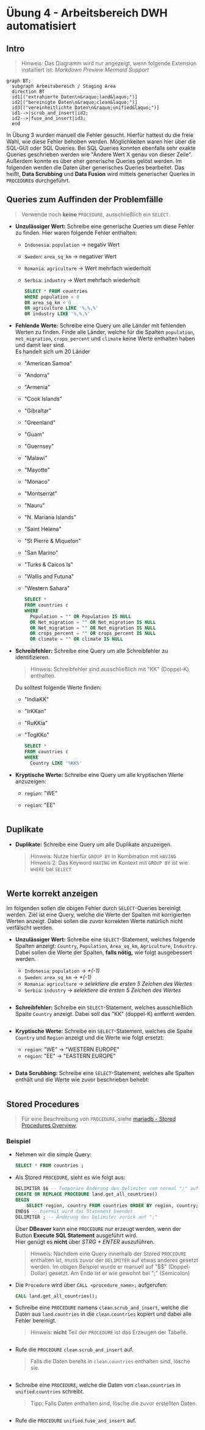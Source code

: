 # Übung 4 - Arbeitsbereich DWH automatisiert

## Intro

> Hinweis: Das Diagramm wird nur angezeigt, wenn folgende Extension installiert ist: *Markdown Preview Mermaid Support*

```mermaid
graph BT;
  subgraph Arbeitsbereich / Staging Area
  direction BT
  id1[("extrahierte Daten\n&raquo;land&laquo;")]
  id2[("bereinigte Daten\n&raquo;clean&laquo;")]
  id3[("vereinheitlichte Daten\n&raquo;unified&laquo;")]
  id1-->|scrub_and_insert|id2;
  id2-->|fuse_and_insert|id3;
  end
```

In Übung 3 wurden manuell die Fehler gesucht.
Hierfür hattest du die freie Wahl, wie diese Fehler behoben werden.
Möglichkeiten waren hier über die SQL-GUI oder SQL Queries.
Bei SQL Queries konnten ebenfalls sehr exakte Queries geschrieben werden wie "Ändere Wert X genau von dieser Zeile".
Außerdem konnte es über eher generische Queries gelöst werden.
Im folgenden werden die Daten über generisches Queries bearbeitet.
Das heißt, **Data Scrubbing** und **Data Fusion** wird mittels generischer Queries in `PROCEDURE`s durchgeführt.

## Queries zum Auffinden der Problemfälle

> Verwende noch **keine** `PROCEDURE`, ausschließlich ein `SELECT`.

- **Unzulässiger Wert:** Schreibe eine generische Queries um diese Fehler zu finden. Hier waren folgende Fehler enthalten:
  - `Indonesia`: `population` -> negativ Wert
  - `Sweden`: `area_sq_km` -> negativer Wert
  - `Romania`: `agriculture` -> Wert mehrfach wiederholt
  - `Serbia`: `industry` -> Wert mehrfach wiederholt

    ```sql
    SELECT * FROM countries
    WHERE population < 0
    OR area_sq_km < 0
    OR agriculture LIKE '%,%,%'
    OR industry LIKE '%,%,%'
    ```

- **Fehlende Werte:** Schreibe eine Query um alle Länder mit fehlenden Werten zu finden. Finde alle Länder, welche für die Spalten `population`, `net_migration`, `crops_percent` und `climate` keine Werte enthalten haben und damit leer sind.  
Es handelt sich um 20 Länder
  - "American Samoa"
  - "Andorra"
  - "Armenia"
  - "Cook Islands"
  - "Gibraltar"
  - "Greenland"
  - "Guam"
  - "Guernsey"
  - "Malawi"
  - "Mayotte"
  - "Monaco"
  - "Montserrat"
  - "Nauru"
  - "N. Mariana Islands"
  - "Saint Helena"
  - "St Pierre & Miquelon"
  - "San Marino"
  - "Turks & Caicos Is"
  - "Wallis and Futuna"
  - "Western Sahara"

    ```sql
    SELECT *
    FROM countries c 
    WHERE 
      Population = "" OR Population IS NULL
      OR Net_migration = "" OR Net_migration IS NULL
      OR Net_migration = "" OR Net_migration IS NULL
      OR crops_percent = "" OR crops_percent IS NULL
      OR climate = "" OR climate IS NULL
    ```

- **Schreibfehler:** Schreibe eine Query um alle Schreibfehler zu identifizieren.
  > Hinweis: Schreibfehler sind ausschließlich mit "KK" (Doppel-K) enthalten.
  
  Du solltest folgende Werte finden:
  - "IndiaKK"
  - "IrKKan"
  - "RuKKia"
  - "TogKKo"

    ```sql
    SELECT *
    FROM countries c 
    WHERE 
      Country LIKE '%KK%'
    ```

- **Kryptische Werte:** Schreibe eine Query um alle kryptischen Werte anzuzeigen:
  - `region`: "WE"
  - `region`: "EE"

    ```sql
    
    ```

## Duplikate

- **Duplikate:** Schreibe eine Query um alle Duplikate anzuzeigen.  
    > Hinweis: Nutze hierfür `GROUP BY` in Kombination mit `HAVING`  
    > Hinweis 2: Das Keyword `HAVING` im Kontext mit `GROUP BY` ist wie `WHERE` bei `SELECT`

    ```sql
    ```

## Werte korrekt anzeigen

Im folgenden sollen die obigen Fehler durch `SELECT`-Queries bereinigt werden. Ziel ist eine Query, welche die Werte der Spalten mit korrigierten Werten anzeigt. Dabei sollen die zuvor korrekten Werte natürlich nicht verfälscht werden.

- **Unzulässiger Wert:** Schreibe eine `SELECT`-Statement, welches folgende Spalten anzeigt: `Country`, `Population`, `Area_sq_km`, `Agriculture`, `Industry`. Dabei sollen die Werte der Spalten, **falls nötig,** wie folgt ausgebessert werden.
  - `Indonesia`: `population` -> *\*(-1)*
  - `Sweden`: `area_sq_km` -> *\*(-1)*
  - `Romania`: `agriculture` -> *selektiere die ersten 5 Zeichen des Wertes*
  - `Serbia`: `industry` -> *selektiere die ersten 5 Zeichen des Wertes*

  ```sql
  ```

- **Schreibfehler:** Schreibe ein `SELECT`-Statement, welches ausschließlich Spalte `Country` anzeigt. Dabei soll das "KK" (doppel-K) entfernt werden.

  ```sql
  ```

- **Kryptische Werte:** Schreibe ein `SELECT`-Statement, welches die Spalte `Country` und `Region` anzeigt und die Werte wie folgt ersetzt:
  - `region`: "WE" -> "WESTERN EUROPE"
  - `region`: "EE" -> "EASTERN EUROPE"

  ```sql
  ```

- **Data Scrubbing:** Schreibe eine `SELECT`-Statement, welches alle Spalten enthält und die Werte wie zuvor beschrieben behebt:

  ```sql
  ```

## Stored Procedures

> Für eine Beschreibung von `PROCEDURE`, siehe [mariadb - Stored Procedures Overview](https://mariadb.com/kb/en/stored-procedure-overview/).

### Beispiel

- Nehmen wir die simple Query:

    ```sql
    SELECT * FROM countries ;
    ```

- Als Stored `PROCEDURE`, sieht es wie folgt aus:

    ```sql
    DELIMITER $$ -- Temporäre Änderung des Delimiter von normal ";" auf "$$"
    CREATE OR REPLACE PROCEDURE land.get_all_countries()
    BEGIN
        SELECT region, country FROM countries ORDER BY region, country; -- hier steht die "normale" Query
    END$$ -- hiermit wird das Statement beendet
    DELIMITER ; -- Änderung des Delimiter zurück auf ";"
    ```

    Über **DBeaver** kann eine `PROCEDURE` nur erzeugt werden, wenn der Button **Execute SQL Statement** ausgeführt wird.  
    Hier genügt es **nicht** über *STRG + ENTER* auszuführen.

    > Hinweis: Nachdem eine Query innerhalb der Stored `PROCEDURE` enthalten ist, muss zuvor der `DELIMITER` auf etwas anderes gesetzt werden. Im obigen Beispiel wurde er manuell auf "$$" (Doppel-Dollar) gesetzt. Am Ende ist er wie gewohnt bei ";" (Semicolon)

- Die `Procedure` wird über `CALL <procedure_name>;` aufgerufen:

    ```sql
    CALL land.get_all_countries();
    ```

- Schreibe eine `PROCEDURE` namens `clean`.`scrub_and_insert`, welche die Daten aus `land`.`countries` in die `clean`.`countries` kopiert und dabei alle Fehler bereinigt.
  > Hinweis: **nicht** Teil der `PROCEDURE` ist das Erzeugen der Tabelle.

  ```sql
  ```

- Rufe die `PROCEDURE` `clean`.`scrub_and_insert` auf.
  > Falls die Daten bereits in `clean`.`countries` enthalten sind, lösche sie.

  ```sql
  ```

- Schreibe eine `PROCEDURE`, welche die Daten von `clean`.`countries` in `unified`.`countries` schreibt.
  > Tipp: Falls Daten enthalten sind, lösche die zuvor erstellten Daten.

  ```sql
  ```

- Rufe die `PROCEDURE` `unified`.`fuse_and_insert` auf.
  
  ```sql
  ```
